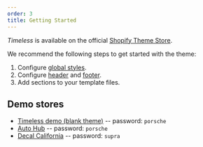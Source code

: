 ```yaml
---
order: 3
title: Getting Started
---
```


_Timeless_ is available on the official [Shopify Theme Store]().

We recommend the following steps to get started with the theme:

1. Configure [global styles](/docs/global-styles).
2. Configure [header](/sections/header) and [footer](/sections/footer).
3. Add sections to your template files.

## Demo stores

- [Timeless demo (blank theme)](https://timeless-demo.myshopify.com) -- password: `porsche`
- [Auto Hub](https://nuotsu-dev.myshopify.com) -- password: `porsche`
- [Decal California](https://decal-california.myshopify.com) -- password: `supra`
